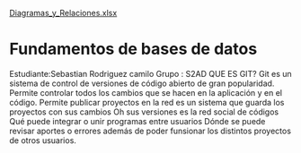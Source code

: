[Diagramas_y_Relaciones.xlsx](https://github.com/sebassrc/S2AD/files/9825396/Diagramas_y_Relaciones.xlsx)
# Fundamentos de bases de datos
Estudiante:Sebastian Rodriguez camilo
Grupo : S2AD
QUE ES GIT?
Git es un sistema de control de versiones de código abierto de gran popularidad. Permite controlar todos los cambios que se hacen en la aplicación y en el código.
Permite publicar proyectos en la red es un sistema que guarda los proyectos con sus cambios Oh sus versiones es la red social de códigos Qué puede integrar 
o unir programas entre usuarios Dónde se puede revisar aportes o errores además de poder funsionar los distintos proyectos de otros usuarios.
